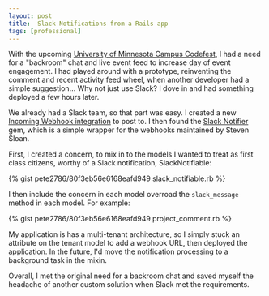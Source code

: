 ```yaml
---
layout: post
title:  Slack Notifications from a Rails app
tags: [professional]
---
```


With the upcoming [University of Minnesota Campus Codefest](http://umn.campuscodefest.org/events/8-campus-codefest-2015), I had a need for a "backroom" chat and live event feed to increase day of event engagement. I had played around with a prototype, reinventing the comment and recent activity feed wheel, when another developer had a simple suggestion... Why not just use Slack? I dove in and had something deployed a few hours later.

We already had a Slack team, so that part was easy. I created a new [Incoming Webhook integration](https://api.slack.com/incoming-webhooks) to post to. I then found the [Slack Notifier](https://github.com/stevenosloan/slack-notifier) gem, which is a simple wrapper for the webhooks maintained by Steven Sloan. 

First, I created a concern, to mix in to the models I wanted to treat as first class citizens, worthy of a Slack notification, SlackNotifiable:

{% gist pete2786/80f3eb56e6168eafd949 slack_notifiable.rb %}

I then include the concern in each model overroad the `slack_message` method in each model. For example: 

{% gist pete2786/80f3eb56e6168eafd949 project_comment.rb %}

My application is has a multi-tenant architecture, so I simply stuck an attribute on the tenant model to add a webhook URL, then deployed the application. In the future, I'd move the notification processing to a background task in the mixin.

Overall, I met the original need for a backroom chat and saved myself the headache of another custom solution when Slack met the requirements.
